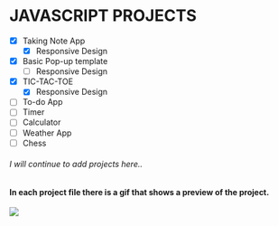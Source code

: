 # JAVASCRIPT PROJECTS

- [x] Taking Note App
    - [x] Responsive Design
- [x] Basic Pop-up template
	- [ ] Responsive Design
- [x] TIC-TAC-TOE
	- [x] Responsive Design
- [ ] To-do App
- [ ] Timer
- [ ] Calculator
- [ ] Weather App
- [ ] Chess 

###### I will continue to add projects here..

#### In each project file there is a gif that shows a preview of the project.

<img src="https://y.yarn.co/083edd82-e2e2-40ec-b7d2-49a78ef7af21_text.gif">
